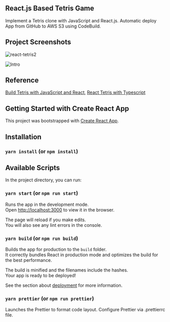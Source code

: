 ## React.js Based Tetris Game

Implement a Tetris clone with JavaScript and React.js. Automatic deploy App from GitHub to AWS S3 using CodeBuild.

## Project Screenshots
![react-tetris2](https://user-images.githubusercontent.com/60259324/181649813-bd2c3444-79ec-4f09-8504-902280ec7245.png)

![Intro](https://user-images.githubusercontent.com/60259324/181657498-41665aa6-c184-4b88-bdc1-9b4244260776.png)

## Reference
[Build Tetris with JavaScript and React](https://www.youtube.com/watch?v=yCEIgEOZ36g), [React Tetris with Typescript](https://www.youtube.com/watch?v=jEjj2jvHpv4)

## Getting Started with Create React App

This project was bootstrapped with [Create React App](https://github.com/facebook/create-react-app).

## Installation

### `yarn install` (or `npm install`)

## Available Scripts

In the project directory, you can run:

### `yarn start` (or `npm run start`)

Runs the app in the development mode.\
Open [http://localhost:3000](http://localhost:3000) to view it in the browser.

The page will reload if you make edits.\
You will also see any lint errors in the console.

### `yarn build` (or `npm run build`)

Builds the app for production to the `build` folder.\
It correctly bundles React in production mode and optimizes the build for the best performance.

The build is minified and the filenames include the hashes.\
Your app is ready to be deployed!

See the section about [deployment](https://facebook.github.io/create-react-app/docs/deployment) for more information.

### `yarn prettier` (or `npm run prettier`)

Launches the Prettier to format code layout. Configure Prettier via .prettierrc file.

